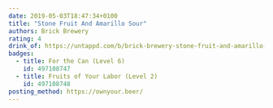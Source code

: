 ```yaml
---
date: 2019-05-03T18:47:34+0100
title: "Stone Fruit And Amarillo Sour"
authors: Brick Brewery
rating: 4
drink_of: https://untappd.com/b/brick-brewery-stone-fruit-and-amarillo-sour/3185116
badges:
  - title: For the Can (Level 6)
    id: 497108747
  - title: Fruits of Your Labor (Level 2)
    id: 497108748
posting_method: https://ownyour.beer/
---
```


